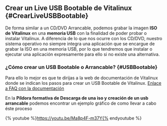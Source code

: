 ## Crear un Live USB Bootable de Vitalinux {#CrearLiveUSBBootable}

De forma similar a un CD/DVD Arrancable, podemos grabar la imagen **ISO de Vitalinux** en una **memoria USB** con la finalidad de poder probar o instalar Vitalinux.  A diferencia de lo que nos ocurre con los CD/DVD, nuestro sistema operativo no siempre integra una aplicación que se encargue de grabar la ISO en una memoria USB, por lo que tendremos que instalar o ejecutar una aplicación expresamente para ello si no existe una alternativa.

### ¿Cómo crear un USB Bootable o Arrancable? {#USBBootable}

Para ello lo mejor es que te dirijas a la web de documentación de Vitalinux donde se indican los pasos para crear un USB Bootable de Vitalinux. [Enlace a FAQ con la documentación](https://docs.vitalinux.educa.aragon.es/faqs/FaqsInstalacion.html#%C2%BFcomo-crear-un-usb-bootable)

En la **Píldora formativa de Descarga de una iso y creación de un usb arrancable** podemos encontrar un ejemplo gráfico de como llevar a cabo éste proceso

{% youtube %}https://youtu.be/Ma8p4F-m37Y{% endyoutube %}